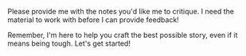 Please provide me with the notes you'd like me to critique. I need the material to work with before I can provide feedback! 

Remember, I'm here to help you craft the best possible story, even if it means being tough. Let's get started! 
